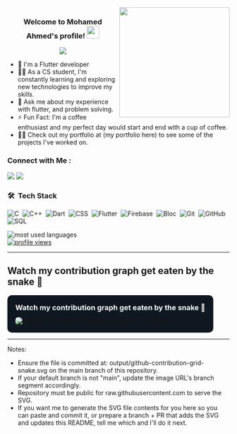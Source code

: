 <img width="250" align="right" src="https://c.tenor.com/_DOBjnGspYAAAAAM/code-coding.gif">

<h3 align="center">
  Welcome to Mohamed Ahmed's profile!
  <img src="https://media.giphy.com/media/hvRJCLFzcasrR4ia7z/giphy.gif" width="28">
</h3>

<!-- Typing SVG by DenverCoder1 - https://github.com/DenverCoder1/readme-typing-svg -->
<p align="center">
  <a href="https://github.com/DenverCoder1/readme-typing-svg"><img src="https://readme-typing-svg.herokuapp.com/?lines=Flutter%20Developer%20;Always%20learning%20new%20things&font=Fira%20Code&center=true&width=440&height=45&color=f75c7e&vCenter=true&size=22"></a>
</p> 

- 🏢 I'm a Flutter developer 
- 👨‍💻 As a CS student, I'm constantly learning and exploring new technologies to improve my skills.
- 💬 Ask me about my experience with flutter, and problem solving.
- ⚡ Fun Fact: I'm a coffee enthusiast and my perfect day would start and end with a cup of coffee.
- 👨‍💻 Check out my portfolio at (my portfolio here) to see some of the projects I've worked on.

### Connect with Me :

<a href="https://www.linkedin.com/in/mohamed-ahmed-517408238" target="_blank"><img src="https://img.shields.io/badge/-Mohamed%20Ahmed-0077B5?style=for-the-badge&logo=Linkedin&logoColor=white"/></a>
<a href="mailto:mohamedahmedabdelhamed147@gmail.com" target="_blank"><img src="https://img.shields.io/badge/-mohamed%20Ahmed-0077B5?style=for-the-badge&logo=Gmail&logoColor=white"/></a>

### 🛠 &nbsp;Tech Stack
![C](https://img.shields.io/badge/-C-05122A?style=flat&logo=C)&nbsp;
![C++](https://img.shields.io/badge/-C++-05122A?style=flat&logo=C++&logoColor=563D7C)&nbsp;
![Dart](https://img.shields.io/badge/-Dart-05122A?style=flat&logo=Dart)&nbsp;
![CSS](https://img.shields.io/badge/-CSS-05122A?style=flat&logo=CSS3&logoColor=1572B6)&nbsp;
![Flutter](https://img.shields.io/badge/-Flutter-05122A?style=flat&logo=Flutter)&nbsp;
![Firebase](https://img.shields.io/badge/-Firebase-05122A?style=flat&logo=Firebase&logoColor=FFCA28)&nbsp;
![Bloc](https://img.shields.io/badge/-Bloc-05122A?style=flat&logo=Bloc)&nbsp;
![Git](https://img.shields.io/badge/-Git-05122A?style=flat&logo=git)&nbsp;
![GitHub](https://img.shields.io/badge/-GitHub-05122A?style=flat&logo=github)&nbsp;
![SQL](https://img.shields.io/badge/-SQL-05122A?style=flat&logo=SQL&logoColor=007ACC)&nbsp;

<img align="left" src="https://github-readme-stats.vercel.app/api/top-langs?username=mohamedxahmedd&show_icons=true&locale=en&layout=compact&theme=radical" alt="most used languages" />
<br>
<a href="https://komarev.com/ghpvc/?username=mohamedxahmedd&style=for-the-badge">
    <img src="https://komarev.com/ghpvc/?username=mohamedxahmedd&style=for-the-badge" alt="profile views">
</a>

---

<!-- Contribution snake section -->
## Watch my contribution graph get eaten by the snake 🐍

<!-- Card style to match screenshot -->
<div style="background:#0f1720;padding:18px;border-radius:10px;max-width:100%;display:inline-block">
  <h3 style="color:#fff;margin:0 0 12px 0">Watch my contribution graph get eaten by the snake 🐍</h3>
  <!-- Raw GitHub URL - update branch/name if different -->
  <img alt="Watch my contribution graph get eaten by the snake" src="https://raw.githubusercontent.com/mohamedxahmedd/mohamedxahmedd/main/output/github-contribution-grid-snake.svg" style="max-width:100%;display:block;border-radius:6px" />
</div>

---

Notes:
- Ensure the file is committed at: output/github-contribution-grid-snake.svg on the main branch of this repository.
- If your default branch is not "main", update the image URL's branch segment accordingly.
- Repository must be public for raw.githubusercontent.com to serve the SVG.
- If you want me to generate the SVG file contents for you here so you can paste and commit it, or prepare a branch + PR that adds the SVG and updates this README, tell me which and I'll do it next.
